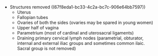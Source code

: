 - Structures removed
  ((67f8eda1-bc33-4c2a-bc7c-906e64bb7597))
	- Uterus
	- Fallopian tubes
	- Ovaries of both the sides (ovaries may be spared in young women)
	- Upper half of vagina
	- Parametrium (most of cardinal and uterosacral ligaments)
	- Draining primary cervical lymph nodes (parametrial, obturator, internal and external iliac groups and sometimes common ilaic. Sacral group is not removed)